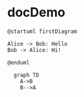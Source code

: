 # docDemo
```plantuml
@startuml firstDiagram

Alice -> Bob: Hello
Bob -> Alice: Hi!
		
@enduml
```


```mermaid
  graph TD
    A->B
    B-->A
```
